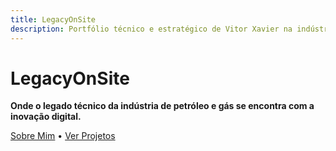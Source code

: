 ```yaml
---
title: LegacyOnSite
description: Portfólio técnico e estratégico de Vitor Xavier na indústria de petróleo e gás.
---
```


# LegacyOnSite

**Onde o legado técnico da indústria de petróleo e gás se encontra com a inovação digital.**

[Sobre Mim](/about) • [Ver Projetos](/projects)
